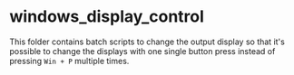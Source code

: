 # windows_display_control
This folder contains batch scripts to change the output display so that it's possible to change the displays with one single button press instead of pressing `Win + P` multiple times.